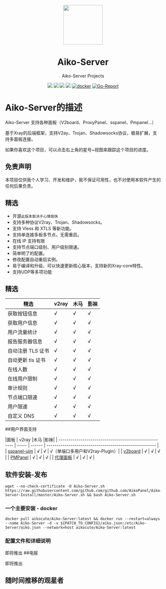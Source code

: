 <p align="center"><img src="https://avatars.githubusercontent.com/u/91626055?v=4" width="128" /></p>

<div align="center">

# Aiko-Server
Aiko-Server Projects

[![](https://img.shields.io/badge/Telegram-group-green?style=flat-square)](https://t.me/AikoAiko-Server)
[![](https://img.shields.io/badge/Telegram-channel-blue?style=flat-square)](https://t.me/AikoCute_Support)
[![](https://img.shields.io/github/downloads/github.com/github.com/AikoPanel/Aiko-Server/total.svg?style=flat-square)](https://github.com/github.com/AikoPanel/Aiko-Server/releases)
[![](https://img.shields.io/github/v/release/github.com/github.com/AikoPanel/Aiko-Server?style=flat-square)](https://github.com/github.com/AikoPanel/Aiko-Server/releases)
[![docker](https://img.shields.io/docker/v/aikocute/Aiko-Server?label=Docker%20image&sort=semver)](https://hub.docker.com/r/aikocute/Aiko-Server)
[![Go-Report](https://goreportcard.com/badge/github.com/github.com/AikoPanel/Aiko-Server?style=flat-square)](https://goreportcard.com/report/github.com/github.com/AikoPanel/Aiko-Server)
</div>

# Aiko-Server的描述
Aiko-Server 支持各种面板（V2board、ProxyPanel、sspanel、Pmpanel...）

基于Xray的后端框架，支持V2ay、Trojan、Shadowsocks协议，极易扩展，支持多面板连接。

如果你喜欢这个项目，可以点击右上角的星号+视图来跟踪这个项目的进度。

## 免责声明

本项目仅供我个人学习、开发和维护，我不保证可用性，也不对使用本软件产生的任何后果负责。

## 精选
* 开源`此版本取决于心情愉快`
* 支持多种协议V2ray、Trojan、Shadowsocks。
* 支持 Vless 和 XTLS 等新功能。
* 支持单连接多板多节点，无需重启。
* 在线 IP 支持有限
* 支持节点端口级别、用户级别限速。
* 简单明了的配置。
* 修改配置自动重启实例。
* 易于编译和升级，可以快速更新核心版本，支持新的Xray-core特性。
* 支持UDP等多项功能

## 精选

|精选 | v2ray |木马 |影袜|
| ------------------------------------------------------- | ----- | ------ | ------------ |
|获取按钮信息 | √ | √ | √ |
|获取用户信息 | √ | √ | √ |
|用户流量统计 | √ | √ | √ |
|报告服务器信息 | √ | √ | √ |
|自动注册 TLS 证书 | √ | √ | √ |
|自动更新 tls 证书 | √ | √ | √ |
|在线人数 | √ | √ | √ |
|在线用户限制 | √ | √ | √ |
|审计规则 | √ | √ | √ |
|节点端口限速 | √ | √ | √ |
|用户限速 | √ | √ | √ |
|自定义 DNS | √ | √ | √ |
##用户界面支持

|面板 | v2ray |木马 |影袜|
| -------------------------------------------------- ---- | ----- | ------ | ------------------------------------------------------- |
| [sspanel-uim](https://github.com/Anankke/SSPanel-Uim) | √ | √ | √（单端口多用户和V2ray-Plugin）|
| [v2board](https://github.com/v2board/v2board) | √ | √ | √ |
| [PMPanel](https://github.com/ByteInternetHK/PMPanel) | √ | √ | √ |
| [代理面板](https://github.com/ProxyPanel/ProxyPanel) | √ | √ | √ |

## 软件安装-发布
```
wget --no-check-certificate -O Aiko-Server.sh https://raw.githubusercontent.com/github.com/github.com/AikoPanel/Aiko-Server-Install/master/Aiko-Server.sh && bash Aiko-Server.sh
```
### 一个主要安装 - docker
```
docker pull aikocute/Aiko-Server:latest && docker run --restart=always --name Aiko-Server -d -v ${PATCH_TO_CONFIG}/aiko.json:/etc/Aiko-Server/aiko.json --network=host aikocute/Aiko-Server:latest
```
### 配置文件和详细说明
即将推出
##电报

即将推出

## 随时间推移的观星者